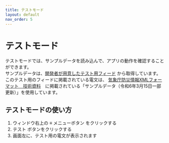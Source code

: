 ```yaml
---
title: テストモード
layout: default
nav_order: 5
---
```

# テストモード
テストモードでは、サンプルデータを読み込んで、アプリの動作を確認することができます。  
サンプルデータは、[開発者が用意したテスト用フィード](https://mican3.github.io/jmaxml_test/) から取得しています。
このテスト用のフィードに掲載されている電文は、 [気象庁防災情報XMLフォーマット　技術資料](https://xml.kishou.go.jp/tec_material.html)　に掲載されている「サンプルデータ（令和6年3月15日一部更新）」を使用しています。

## テストモードの使い方
1. ウィンドウ右上の ≡ メニューボタン をクリックする
2. テスト ボタンをクリックする
3. 画面左に、テスト用の電文が表示されます
